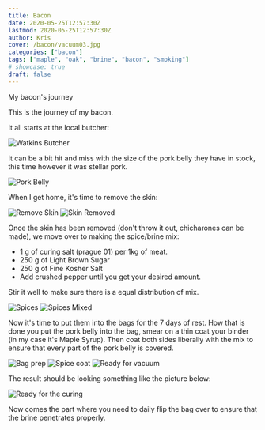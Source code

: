 ```yaml
---
title: Bacon
date: 2020-05-25T12:57:30Z
lastmod: 2020-05-25T12:57:30Z
author: Kris
cover: /bacon/vacuum03.jpg
categories: ["bacon"]
tags: ["maple", "oak", "brine", "bacon", "smoking"]
# showcase: true
draft: false
---
```


My bacon's journey

<!--more-->

This is the journey of my bacon.

It all starts at the local butcher:

![Watkins Butcher](/bacon/Butcher_01.jpg)

It can be a bit hit and miss with the size of the pork belly they have in stock, this time however it was stellar pork.

![Pork Belly](/bacon/pork_belly01.jpg)

When I get home, it's time to remove the skin:

![Remove Skin](/bacon/Remove_skin01.jpg)
![Skin Removed](/bacon/skin_removed01.jpg)

Once the skin has been removed (don't throw it out, chicharones can be made), we move over to making the spice/brine mix:
* 1 g of curing salt (prague 01) per 1kg of meat.
* 250 g of Light Brown Sugar
* 250 g of Fine Kosher Salt
* Add crushed pepper until you get your desired amount.

Stir it well to make sure there is a equal distribution of mix.

![Spices](/bacon/Bacon_spice01.jpg)
![Spices Mixed](/bacon/bacon_spice02.jpg)

Now it's time to put them into the bags for the 7 days of rest.
How that is done you put the pork belly into the bag, smear on a thin coat your binder (in my case it's Maple Syrup).
Then coat both sides liberally with the mix to ensure that every part of the pork belly is covered.

![Bag prep](/bacon/vacuum01.jpg)
![Spice coat](/bacon/vacuum02.jpg)
![Ready for vacuum](/bacon/vacuum03.jpg)

The result should be looking something like the picture below:

![Ready for the curing](/bacon/ready_7days01.jpg)

Now comes the part where you need to daily flip the bag over to ensure that the brine penetrates properly.


